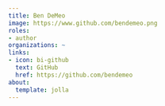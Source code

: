 ```yaml
---
title: Ben DeMeo
image: https://www.github.com/bendemeo.png
roles:
- author
organizations: ~
links:
- icon: bi-github
  text: GitHub
  href: https://github.com/bendemeo
about:
  template: jolla
---
```


